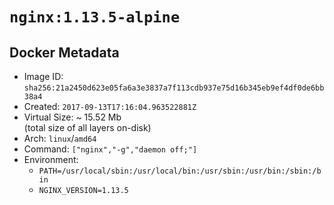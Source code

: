 # `nginx:1.13.5-alpine`

## Docker Metadata

- Image ID: `sha256:21a2450d623e05fa6a3e3837a7f113cdb937e75d16b345eb9ef4df0de6bb38a4`
- Created: `2017-09-13T17:16:04.963522881Z`
- Virtual Size: ~ 15.52 Mb  
  (total size of all layers on-disk)
- Arch: `linux`/`amd64`
- Command: `["nginx","-g","daemon off;"]`
- Environment:
  - `PATH=/usr/local/sbin:/usr/local/bin:/usr/sbin:/usr/bin:/sbin:/bin`
  - `NGINX_VERSION=1.13.5`
